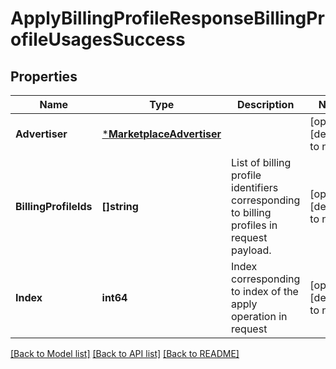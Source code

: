# ApplyBillingProfileResponseBillingProfileUsagesSuccess

## Properties
Name | Type | Description | Notes
------------ | ------------- | ------------- | -------------
**Advertiser** | [***MarketplaceAdvertiser**](MarketplaceAdvertiser.md) |  | [optional] [default to null]
**BillingProfileIds** | **[]string** | List of billing profile identifiers corresponding to billing profiles in request payload. | [optional] [default to null]
**Index** | **int64** | Index corresponding to index of the apply operation in request | [optional] [default to null]

[[Back to Model list]](../README.md#documentation-for-models) [[Back to API list]](../README.md#documentation-for-api-endpoints) [[Back to README]](../README.md)

